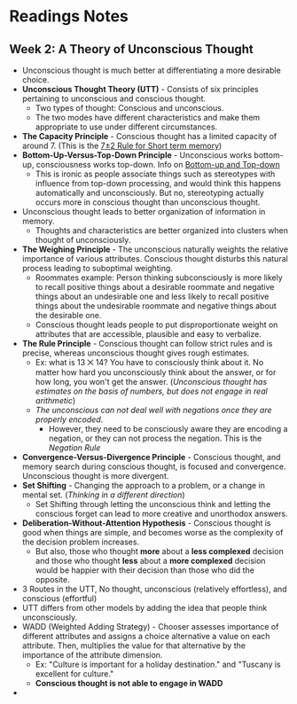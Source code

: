 # Readings Notes

## Week 2: A Theory of Unconscious Thought

- Unconscious thought is much better at differentiating a more desirable choice.
- **Unconscious Thought Theory (UTT)** - Consists of six principles pertaining to unconscious and conscious thought.
	- Two types of thought: Conscious and unconscious.
	- The two modes have different characteristics and make them appropriate to use under different circumstances.
- **The Capacity Principle** - Conscious thought has a limited capacity of around 7. (This is the [7±2 Rule for Short term memory](,,/cog-sci/8-memory))
- **Bottom-Up-Versus-Top-Down Principle** - Unconscious works bottom-up, consciousness works top-down. Info on [Bottom-up and Top-down](../cog-sci/7-the-minds-eye.md#Processing)
	- This is ironic as people associate things such as stereotypes with influence from top-down processing, and would think this happens automatically and unconsciously. But no, stereotyping actually occurs more in conscious thought than unconscious thought.
- Unconscious thought leads to better organization of information in memory.
	- Thoughts and characteristics are better organized into clusters when thought of unconsciously.
- **The Weighing Principle** - The unconscious naturally weights the relative importance of various attributes. Conscious thought disturbs this natural process leading to suboptimal weighting.
	- Roommates example: Person thinking subconsciously is more likely to recall positive things about a desirable roommate and negative things about an undesirable one and less likely to recall positive things about the undesirable roommate and negative things about the desirable one.
	- Conscious thought leads people to put disproportionate weight on attributes that are accessible, plausible and easy to verbalize.
- **The Rule Principle** - Conscious thought can follow strict rules and is precise, whereas unconscious thought gives rough estimates.
	- Ex: what is 13 ⨉ 14? You have to consciously think about it. No matter how hard you unconsciously think about the answer, or for how long, you won't get the answer. (*Unconscious thought has estimates on the basis of numbers, but does not engage in real arithmetic*)
	- *The unconscious can not deal well with negations once they are properly encoded.*
		- However, they need to be consciously aware they are encoding a negation, or they can not process the negation. This is the *Negation Rule*
- **Convergence-Versus-Divergence Principle** - Conscious thought, and memory search during conscious thought, is focused and convergence. Unconscious thought is more divergent.
- **Set Shifting** - Changing the approach to a problem, or a change in mental set. (*Thinking in a different direction*)
	- Set Shifting through letting the unconscious think and letting the conscious forget can lead to more creative and unorthodox answers.
- **Deliberation-Without-Attention Hypothesis** - Conscious thought is good when things are simple, and becomes worse as the complexity of the decision problem increases.
	- But also, those who thought **more** about a **less complexed** decision and those who thought **less** about a **more complexed** decision would be happier with their decision than those who did the opposite.
- 3 Routes in the UTT, No thought, unconscious (relatively effortless), and conscious (effortful)
- UTT differs from other models by adding the idea that people think unconsciously.
- WADD (Weighted Adding Strategy) - Chooser assesses importance of different attributes and assigns a choice alternative a value on each attribute. Then, multiplies the value for that alternative by the importance of the attribute dimension.
	- Ex: "Culture is important for a holiday destination." and "Tuscany is excellent for culture."
	- **Conscious thought is not able to engage in WADD**
- 